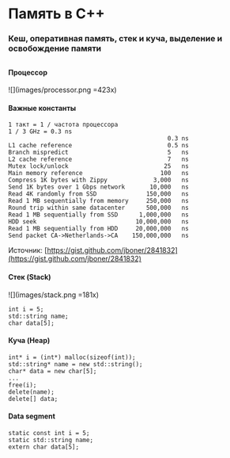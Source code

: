 # Память в С++
### Кеш, оперативная память, стек и куча, выделение и освобождение памяти
##

#### Процессор
![](images/processor.png =423x)

#### Важные константы
```
1 такт = 1 / частота процессора
1 / 3 GHz = 0.3 ns
                                             0.3 ns
L1 cache reference                           0.5 ns
Branch mispredict                            5   ns
L2 cache reference                           7   ns
Mutex lock/unlock                           25   ns
Main memory reference                      100   ns
Compress 1K bytes with Zippy             3,000   ns
Send 1K bytes over 1 Gbps network       10,000   ns
Read 4K randomly from SSD              150,000   ns
Read 1 MB sequentially from memory     250,000   ns
Round trip within same datacenter      500,000   ns
Read 1 MB sequentially from SSD      1,000,000   ns
HDD seek                            10,000,000   ns
Read 1 MB sequentially from HDD     20,000,000   ns
Send packet CA->Netherlands->CA    150,000,000   ns
```
Источник: [https://gist.github.com/jboner/2841832](https://gist.github.com/jboner/2841832)

#### Стек (Stack)
![](images/stack.png =181x)

```
int i = 5;
std::string name;
char data[5];
```

#### Куча (Heap)
```
int* i = (int*) malloc(sizeof(int));
std::string* name = new std::string();
char* data = new char[5];
...
free(i);
delete(name);
delete[] data;
```

#### Data segment
```
static const int i = 5;
static std::string name;
extern char data[5];
```




